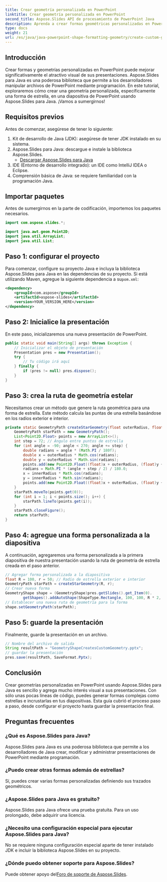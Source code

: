 ```yaml
---
title: Crear geometría personalizada en PowerPoint
linktitle: Crear geometría personalizada en PowerPoint
second_title: Aspose.Slides API de procesamiento de PowerPoint Java
description: Aprenda a crear formas geométricas personalizadas en PowerPoint usando Aspose.Slides para Java. Esta guía le ayudará a mejorar sus presentaciones con formas únicas.
type: docs
weight: 21
url: /es/java/java-powerpoint-shape-formatting-geometry/create-custom-geometry-powerpoint/
---
```

## Introducción
Crear formas y geometrías personalizadas en PowerPoint puede mejorar significativamente el atractivo visual de sus presentaciones. Aspose.Slides para Java es una poderosa biblioteca que permite a los desarrolladores manipular archivos de PowerPoint mediante programación. En este tutorial, exploraremos cómo crear una geometría personalizada, específicamente una forma de estrella, en una diapositiva de PowerPoint usando Aspose.Slides para Java. ¡Vamos a sumergirnos!
## Requisitos previos
Antes de comenzar, asegúrese de tener lo siguiente:
1. Kit de desarrollo de Java (JDK): asegúrese de tener JDK instalado en su sistema.
2. Aspose.Slides para Java: descargue e instale la biblioteca Aspose.Slides.
   - [Descargar Aspose.Slides para Java](https://releases.aspose.com/slides/java/)
3. IDE (Entorno de desarrollo integrado): un IDE como IntelliJ IDEA o Eclipse.
4. Comprensión básica de Java: se requiere familiaridad con la programación Java.
## Importar paquetes
Antes de sumergirnos en la parte de codificación, importemos los paquetes necesarios.
```java
import com.aspose.slides.*;

import java.awt.geom.Point2D;
import java.util.ArrayList;
import java.util.List;
```
## Paso 1: configurar el proyecto
 Para comenzar, configure su proyecto Java e incluya la biblioteca Aspose.Slides para Java en las dependencias de su proyecto. Si está utilizando Maven, agregue la siguiente dependencia a su`pom.xml`:
```xml
<dependency>
    <groupId>com.aspose</groupId>
    <artifactId>aspose-slides</artifactId>
    <version>YOUR_VERSION_HERE</version>
</dependency>
```
## Paso 2: Inicialice la presentación
En este paso, inicializaremos una nueva presentación de PowerPoint.
```java
public static void main(String[] args) throws Exception {
    // Inicializar el objeto de presentación
    Presentation pres = new Presentation();
    try {
        // Tu código irá aquí
    } finally {
        if (pres != null) pres.dispose();
    }
}
```
## Paso 3: crea la ruta de geometría estelar
Necesitamos crear un método que genere la ruta geométrica para una forma de estrella. Este método calcula las puntas de una estrella basándose en los radios exterior e interior.
```java
private static GeometryPath createStarGeometry(float outerRadius, float innerRadius) {
    GeometryPath starPath = new GeometryPath();
    List<Point2D.Float> points = new ArrayList<>();
    int step = 72; // Ángulo entre puntos de estrella
    for (int angle = -90; angle < 270; angle += step) {
        double radians = angle * (Math.PI / 180f);
        double x = outerRadius * Math.cos(radians);
        double y = outerRadius * Math.sin(radians);
        points.add(new Point2D.Float((float)x + outerRadius, (float)y + outerRadius));
        radians = Math.PI * (angle + step / 2) / 180.0;
        x = innerRadius * Math.cos(radians);
        y = innerRadius * Math.sin(radians);
        points.add(new Point2D.Float((float)x + outerRadius, (float)y + outerRadius));
    }
    starPath.moveTo(points.get(0));
    for (int i = 1; i < points.size(); i++) {
        starPath.lineTo(points.get(i));
    }
    starPath.closeFigure();
    return starPath;
}
```
## Paso 4: agregue una forma personalizada a la diapositiva
A continuación, agregaremos una forma personalizada a la primera diapositiva de nuestra presentación usando la ruta de geometría de estrella creada en el paso anterior.
```java
// Agregar forma personalizada a la diapositiva
float R = 100, r = 50; // Radio de estrella exterior e interior
GeometryPath starPath = createStarGeometry(R, r);
// Crear nueva forma
GeometryShape shape = (GeometryShape)pres.getSlides().get_Item(0).
        getShapes().addAutoShape(ShapeType.Rectangle, 100, 100, R * 2, R * 2);
// Establecer una nueva ruta de geometría para la forma
shape.setGeometryPath(starPath);
```
## Paso 5: guarde la presentación
Finalmente, guarde la presentación en un archivo.
```java
// Nombre del archivo de salida
String resultPath = "GeometryShapeCreatesCustomGeometry.pptx";
// guardar la presentación
pres.save(resultPath, SaveFormat.Pptx);
```

## Conclusión
Crear geometrías personalizadas en PowerPoint usando Aspose.Slides para Java es sencillo y agrega mucho interés visual a sus presentaciones. Con sólo unas pocas líneas de código, puedes generar formas complejas como estrellas e incrustarlas en tus diapositivas. Esta guía cubrió el proceso paso a paso, desde configurar el proyecto hasta guardar la presentación final.
## Preguntas frecuentes
### ¿Qué es Aspose.Slides para Java?
Aspose.Slides para Java es una poderosa biblioteca que permite a los desarrolladores de Java crear, modificar y administrar presentaciones de PowerPoint mediante programación.
### ¿Puedo crear otras formas además de estrellas?
Sí, puedes crear varias formas personalizadas definiendo sus trazados geométricos.
### ¿Aspose.Slides para Java es gratuito?
Aspose.Slides para Java ofrece una prueba gratuita. Para un uso prolongado, debe adquirir una licencia.
### ¿Necesito una configuración especial para ejecutar Aspose.Slides para Java?
No se requiere ninguna configuración especial aparte de tener instalado JDK e incluir la biblioteca Aspose.Slides en su proyecto.
### ¿Dónde puedo obtener soporte para Aspose.Slides?
 Puede obtener apoyo del[Foro de soporte de Aspose.Slides](https://forum.aspose.com/c/slides/11).